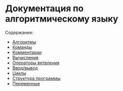 <h1>Документация по алгоритмическому языку</h1>

Содержание:

<ul>
  <li><a href="./algs.md">Алгоритмы</a></li>
  <li><a href="./commands.md">Команды</a></li>
  <li><a href="./comments.md">Комментарии</a></li>
  <li><a href="./exprs.md">Вычисления</a></li>
  <li><a href="./branching.md">Операторы ветвления</a></li>
  <li><a href="./io.md">Ввод/вывод</a></li>
  <li><a href="./loops.md">Циклы</a></li>
  <li><a href="./prog_struct.md">Структура программы</a></li>
  <li><a href="./vars.md">Переменные</a></li>
</ul>
